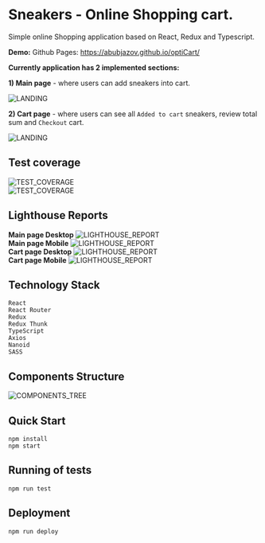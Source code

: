 # Sneakers - Online Shopping cart.

Simple online Shopping application based on React, Redux and Typescript.

**Demo:**
Github Pages: https://abubjazov.github.io/optiCart/

**Currently application has 2 implemented sections:**

**1) Main page** - where users can add sneakers into cart.

![LANDING](docs/main.jpg)

**2) Cart page** - where users can see all `Added to cart` sneakers, review total sum and `Checkout` cart.

![LANDING](docs/cart.jpg)

## Test coverage

![TEST_COVERAGE](docs/test_coverage_1.jpg)
<br>
![TEST_COVERAGE](docs/test_coverage_2.jpg)

## Lighthouse Reports

**Main page Desktop**
![LIGHTHOUSE_REPORT](docs/lighthouse_main.jpg)
<br>
**Main page Mobile**
![LIGHTHOUSE_REPORT](docs/lighthouse_mobile_main.jpg)
<br>
**Cart page Desktop**
![LIGHTHOUSE_REPORT](docs/lighthouse_cart.jpg)
<br>
**Cart page Mobile**
![LIGHTHOUSE_REPORT](docs/lighthouse_mobile_cart.jpg)

## Technology Stack

```
React
React Router
Redux
Redux Thunk
TypeScript
Axios
Nanoid
SASS
```

## Components Structure

![COMPONENTS_TREE](docs/components_tree.svg)

## Quick Start

```
npm install
npm start
```

## Running of tests

```
npm run test
```

## Deployment

```
npm run deploy
```
